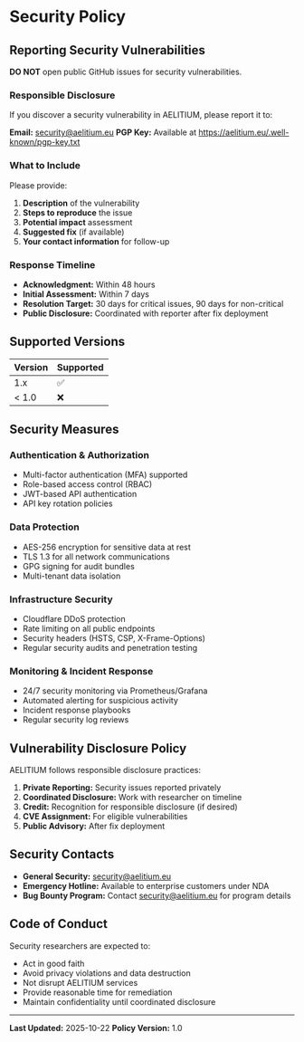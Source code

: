 # Security Policy

## Reporting Security Vulnerabilities

**DO NOT** open public GitHub issues for security vulnerabilities.

### Responsible Disclosure

If you discover a security vulnerability in AELITIUM, please report it to:

**Email:** security@aelitium.eu
**PGP Key:** Available at https://aelitium.eu/.well-known/pgp-key.txt

### What to Include

Please provide:

1. **Description** of the vulnerability
2. **Steps to reproduce** the issue
3. **Potential impact** assessment
4. **Suggested fix** (if available)
5. **Your contact information** for follow-up

### Response Timeline

- **Acknowledgment:** Within 48 hours
- **Initial Assessment:** Within 7 days
- **Resolution Target:** 30 days for critical issues, 90 days for non-critical
- **Public Disclosure:** Coordinated with reporter after fix deployment

## Supported Versions

| Version | Supported          |
| ------- | ------------------ |
| 1.x     | :white_check_mark: |
| < 1.0   | :x:                |

## Security Measures

### Authentication & Authorization

- Multi-factor authentication (MFA) supported
- Role-based access control (RBAC)
- JWT-based API authentication
- API key rotation policies

### Data Protection

- AES-256 encryption for sensitive data at rest
- TLS 1.3 for all network communications
- GPG signing for audit bundles
- Multi-tenant data isolation

### Infrastructure Security

- Cloudflare DDoS protection
- Rate limiting on all public endpoints
- Security headers (HSTS, CSP, X-Frame-Options)
- Regular security audits and penetration testing

### Monitoring & Incident Response

- 24/7 security monitoring via Prometheus/Grafana
- Automated alerting for suspicious activity
- Incident response playbooks
- Regular security log reviews

## Vulnerability Disclosure Policy

AELITIUM follows responsible disclosure practices:

1. **Private Reporting:** Security issues reported privately
2. **Coordinated Disclosure:** Work with researcher on timeline
3. **Credit:** Recognition for responsible disclosure (if desired)
4. **CVE Assignment:** For eligible vulnerabilities
5. **Public Advisory:** After fix deployment

## Security Contacts

- **General Security:** security@aelitium.eu
- **Emergency Hotline:** Available to enterprise customers under NDA
- **Bug Bounty Program:** Contact security@aelitium.eu for program details

## Code of Conduct

Security researchers are expected to:

- Act in good faith
- Avoid privacy violations and data destruction
- Not disrupt AELITIUM services
- Provide reasonable time for remediation
- Maintain confidentiality until coordinated disclosure

---

**Last Updated:** 2025-10-22
**Policy Version:** 1.0
